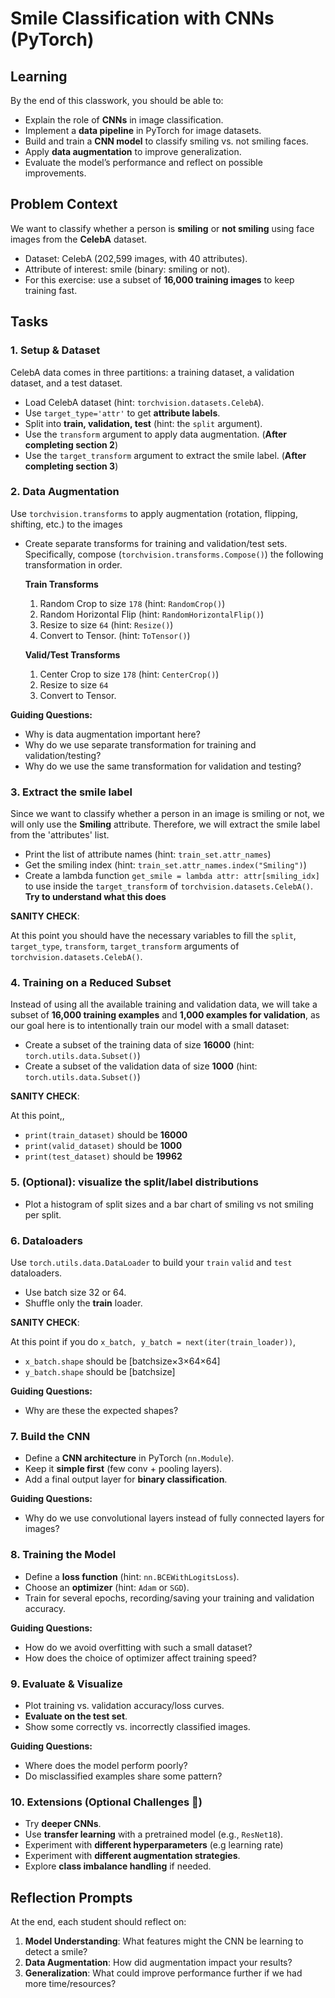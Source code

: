 # Smile Classification with CNNs (PyTorch)

## Learning 

By the end of this classwork, you should be able to:
- Explain the role of **CNNs** in image classification.
- Implement a **data pipeline** in PyTorch for image datasets.
- Build and train a **CNN model** to classify smiling vs. not smiling faces.
- Apply **data augmentation** to improve generalization.
- Evaluate the model’s performance and reflect on possible improvements.

## Problem Context

We want to classify whether a person is **smiling** or **not smiling** using face images from the **CelebA** dataset.

- Dataset: CelebA (202,599 images, with 40 attributes).
- Attribute of interest: smile (binary: smiling or not).
- For this exercise: use a subset of **16,000 training images** to keep training fast.

## Tasks

### 1. Setup & Dataset

CelebA data comes in three partitions: a training dataset, a validation dataset, and a test dataset.

- Load CelebA dataset (hint: `torchvision.datasets.CelebA`).
- Use `target_type='attr'` to get **attribute labels**.
- Split into **train, validation, test** (hint: the `split` argument).
- Use the `transform` argument to apply data augmentation. (**After completing section 2**)
- Use the `target_transform` argument to extract the smile label. (**After completing section 3**)

### 2. Data Augmentation

Use `torchvision.transforms` to apply augmentation (rotation, flipping, shifting, etc.) to the images 

- Create separate transforms for training and validation/test sets. Specifically, compose (`torchvision.transforms.Compose()`) the following transformation in order.

    **Train Transforms**

    1. Random Crop to size `178` (hint: `RandomCrop()`)
    2. Random Horizontal Flip (hint: `RandomHorizontalFlip()`)
    3. Resize to size `64` (hint: `Resize()`)
    4. Convert to Tensor. (hint: `ToTensor()`)

    **Valid/Test Transforms**
    
    1. Center Crop to size `178` (hint: `CenterCrop()`)
    3. Resize to size `64`
    4. Convert to Tensor.

**Guiding Questions:**

- Why is data augmentation important here?
- Why do we use separate transformation for training and validation/testing?
- Why do we use the same transformation for validation and testing?

### 3. Extract the smile label

Since we want to classify whether a person in an image is smiling or not, we will only use the **Smiling** attribute. Therefore, we will extract the smile label from the 'attributes' list.

- Print the list of attribute names (hint: `train_set.attr_names`)
- Get the smiling index (hint: `train_set.attr_names.index("Smiling")`)
- Create a lambda function `get_smile = lambda attr: attr[smiling_idx]` to use inside the `target_transform` of `torchvision.datasets.CelebA()`. 
**Try to understand what this does**

**SANITY CHECK**:

At this point you should have the necessary variables to fill the `split`, `target_type`, `transform`, `target_transform` arguments of `torchvision.datasets.CelebA()`.

### 4. Training on a Reduced Subset
Instead of using all the available training and validation data, we will take a subset of **16,000 training examples** and **1,000 examples for validation**, as our goal here is to intentionally train our model with a small dataset:

- Create a subset of the training data of size **16000** (hint: `torch.utils.data.Subset()`)
- Create a subset of the validation data of size **1000** (hint: `torch.utils.data.Subset()`)

**SANITY CHECK**:

At this point,,

- `print(train_dataset)` should be **16000**
- `print(valid_dataset)` should be **1000**
- `print(test_dataset)` should be **19962**

### 5. (Optional): visualize the split/label distributions

- Plot a histogram of split sizes and a bar chart of smiling vs not smiling per split.

### 6. Dataloaders

Use `torch.utils.data.DataLoader` to build your `train` `valid` and `test` dataloaders.

- Use batch size 32 or 64.
- Shuffle only the **train** loader.

**SANITY CHECK**:

At this point if you do `x_batch, y_batch = next(iter(train_loader))`,

- `x_batch.shape` should be [batchsize×3×64×64]
- `y_batch.shape` should be [batchsize]

**Guiding Questions:**

- Why are these the expected shapes?

### 7. Build the CNN

- Define a **CNN architecture** in PyTorch (`nn.Module`).
- Keep it **simple first** (few conv + pooling layers).
- Add a final output layer for **binary classification**.

**Guiding Questions:**

- Why do we use convolutional layers instead of fully connected layers for images?

### 8. Training the Model

- Define a **loss function** (hint: `nn.BCEWithLogitsLoss`).
- Choose an **optimizer** (hint: `Adam` or `SGD`).
- Train for several epochs, recording/saving your training and validation accuracy.

**Guiding Questions:**
- How do we avoid overfitting with such a small dataset?
- How does the choice of optimizer affect training speed?

### 9. Evaluate & Visualize

- Plot training vs. validation accuracy/loss curves.
- **Evaluate on the test set**.
- Show some correctly vs. incorrectly classified images.

**Guiding Questions:**

- Where does the model perform poorly?
- Do misclassified examples share some pattern?

### 10. Extensions (Optional Challenges 🚀)

- Try **deeper CNNs**.
- Use **transfer learning** with a pretrained model (e.g., `ResNet18`).
- Experiment with **different hyperparameters** (e.g learning rate)
- Experiment with **different augmentation strategies**.
- Explore **class imbalance handling** if needed.

## Reflection Prompts

At the end, each student should reflect on:

1. **Model Understanding**: What features might the CNN be learning to detect a smile?
2. **Data Augmentation**: How did augmentation impact your results?
3. **Generalization**: What could improve performance further if we had more time/resources?